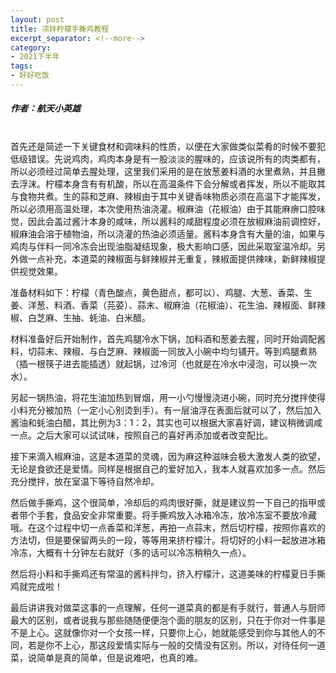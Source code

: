 ```yaml
---
layout: post
title: 凉拌柠檬手撕鸡教程
excerpt_separator: <!--more-->
category: 
- 2021下半年
tags:
- 好好吃饭
---
```


##### 作者：航天小英雄

<br>首先还是简述一下关键食材和调味料的性质，以便在大家做类似菜肴的时候不要犯低级错误。先说鸡肉，鸡肉本身是有一股淡淡的腥味的，应该说所有的肉类都有，所以必须经过简单去腥处理，这里我们采用的是在放葱姜料酒的水里煮熟，并且撇去浮沫。柠檬本身含有有机酸，所以在高温条件下会分解或者挥发，所以不能取其与食物共煮。生的蒜和芝麻、辣椒由于其中关键香味物质必须在高温下才能挥发，所以必须用高温处理，本次使用热油浇灌。椒麻油（花椒油）由于其能麻痹口腔味觉，因此会盖过酱汁本身的咸味，所以酱料的咸甜程度必须在放椒麻油前调控好，椒麻油会溶于植物油，所以浇灌的热油必须适量。酱料本身含有大量的油，如果与鸡肉与伴料一同冷冻会出现油脂凝结现象，极大影响口感，因此采取室温冷却。另外做一点补充，本道菜的辣椒面与鲜辣椒并无重复，辣椒面提供辣味，新鲜辣椒提供视觉效果。

准备材料如下：柠檬（青色酸点，黄色甜点，都可以）、鸡腿、大葱、香菜、生姜、洋葱、料酒、香菜（芫荽）、蒜末、椒麻油（花椒油）、花生油、辣椒面、鲜辣椒、白芝麻、生抽、蚝油、白米醋。

材料准备好后开始制作，首先鸡腿冷水下锅，加料酒和葱姜去腥，同时开始调配酱料，切蒜末、辣椒、与白芝麻、辣椒面一同放入小碗中均匀铺开。等到鸡腿煮熟（插一根筷子进去能插透）就起锅，过冷河（也就是在冷水中浸泡，可以换一次水）。

另起一锅热油，将花生油加热到冒烟，用一小勺慢慢浇进小碗，同时充分搅拌使得小料充分被加热（一定小心别烫到手）。有一层油浮在表面后就可以了，然后加入酱油和蚝油白醋，其比例为3：1：2，其实也可以根据大家喜好调，建议稍微调咸一点。之后大家可以试试味，按照自己的喜好再添加或者改变配比。

接下来滴入椒麻油，这是本道菜的灵魂，因为麻这种滋味会极大激发人类的欲望，无论是食欲还是爱情。同样是根据自己的爱好加入，我本人就喜欢加多一点。然后充分搅拌，放在室温下等待自然冷却。

然后做手撕鸡，这个很简单，冷却后的鸡肉很好撕，就是建议剪一下自己的指甲或者带个手套，食品安全非常重要。将手撕鸡放入冰箱冷冻，放冷冻室不要放冷藏哦。在这个过程中切一点香菜和洋葱，再拍一点蒜末，然后切柠檬，按照你喜欢的方法切，但是要保留两头的一段，等等用来挤柠檬汁。将切好的小料一起放进冰箱冷冻，大概有十分钟左右就好（多的话可以冷冻稍稍久一点）。

然后将小料和手撕鸡还有常温的酱料拌匀，挤入柠檬汁，这道美味的柠檬夏日手撕鸡就完成啦！

最后讲讲我对做菜这事的一点理解，任何一道菜真的都是有手就行，普通人与厨师最大的区别，或者说我与那些随随便便泡个面的朋友的区别，只在于你对一件事是不是上心。这就像你对一个女孩一样，只要你上心，她就能感受到你与其他人的不同，若是你不上心，那这段爱情实际与一般的交情没有区别。所以，对待任何一道菜，说简单是真的简单，但是说难吧，也真的难。